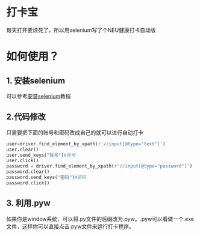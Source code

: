 # 打卡宝
每天打开要烦死了，所以用selenium写了个NEU健康打卡自动版
# 如何使用？
## 1. 安装selenium
可以参考[安装selenium](http://www.testclass.net/selenium_python/install-selenium)教程
## 2.代码修改
只需要把下面的账号和密码改成自己的就可以进行自动打卡
```python
user=driver.find_element_by_xpath(r'//input[@type="text"]')
user.clear()
user.send_keys("账号")#账号
user.click()
password = driver.find_element_by_xpath(r'//input[@type="password"]')
password.clear()
password.send_keys("密码")#密码
password.click()
```
## 3. 利用.pyw
如果你是window系统，可以将.py文件的后缀改为.pyw。.pyw可以看做一个.exe文件，这样你可以直接点击.pyw文件来运行打卡程序。
